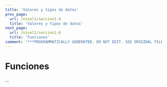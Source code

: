 ```yaml
---
title: 'Valores y tipos de datos'
prev_page:
  url: /nivel1/seccion1-4
  title: 'Valores y tipos de datos'
next_page:
  url: /nivel1/seccion1-6
  title: 'Funciones'
comment: "***PROGRAMMATICALLY GENERATED, DO NOT EDIT. SEE ORIGINAL FILES IN /content***"
---
```

# Funciones

...